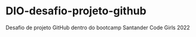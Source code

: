 # DIO-desafio-projeto-github
Desafio de projeto GitHub dentro do bootcamp Santander Code Girls 2022
